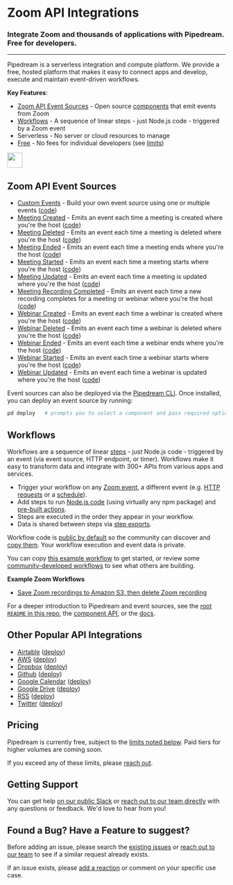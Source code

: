 # Zoom API Integrations

### Integrate Zoom and thousands of applications with Pipedream. Free for developers.

---

Pipedream is a serverless integration and compute platform. We provide a free, hosted platform that makes it easy to connect apps and develop, execute and maintain event-driven workflows.

**Key Features**:

- [Zoom API Event Sources](#github-api-event-sources) - Open source [components](https://github.com/PipedreamHQ/pipedream/tree/master/components) that emit events from Zoom
- [Workflows](#workflows) - A sequence of linear steps - just Node.js code - triggered by a Zoom event
- Serverless - No server or cloud resources to manage
- [Free](#pricing) - No fees for individual developers (see [limits](https://docs.pipedream.com/limits/))

<a href="https://pipedream.com/sources/new?app=zoom"><img src="https://i.ibb.co/m0bBsSL/deploy-clean.png" height="35"></a>

## Zoom API Event Sources

- [Custom Events](https://pipedream.com/sources/new?app=zoom) - Build your own event source using one or multiple events ([code](https://github.com/PipedreamHQ/pipedream/blob/master/components/zoom/custom-event.js))
- [Meeting Created](https://pipedream.com/sources/new?app=zoom) - Emits an event each time a meeting is created where you're the host ([code](https://github.com/PipedreamHQ/pipedream/blob/master/components/zoom/meeting-created.js))
- [Meeting Deleted](https://pipedream.com/sources/new?app=zoom) - Emits an event each time a meeting is deleted where you're the host ([code](https://github.com/PipedreamHQ/pipedream/blob/master/components/zoom/meeting-deleted.js))
- [Meeting Ended](https://pipedream.com/sources/new?app=zoom) - Emits an event each time a meeting ends where you're the host ([code](https://github.com/PipedreamHQ/pipedream/blob/master/components/zoom/meeting-ended.js))
- [Meeting Started](https://pipedream.com/sources/new?app=zoom) - Emits an event each time a meeting starts where you're the host ([code](https://github.com/PipedreamHQ/pipedream/blob/master/components/zoom/meeting-started.js))
- [Meeting Updated](https://pipedream.com/sources/new?app=zoom) - Emits an event each time a meeting is updated where you're the host ([code](https://github.com/PipedreamHQ/pipedream/blob/master/components/zoom/meeting-updated.js))
- [Meeting Recording Completed](https://pipedream.com/sources?action=create&key=zoom-recording-completed&utm_source=github.com&utm_medium=referral&utm_campaign=zoom) - Emits an event each time a new recording completes for a meeting or webinar where you're the host ([code](https://github.com/PipedreamHQ/pipedream/blob/master/components/zoom/recording-completed.js))
- [Webinar Created](https://pipedream.com/sources/new?app=zoom) - Emits an event each time a webinar is created where you're the host ([code](https://github.com/PipedreamHQ/pipedream/blob/master/components/zoom/webinar-created.js))
- [Webinar Deleted](https://pipedream.com/sources/new?app=zoom) - Emits an event each time a webinar is deleted where you're the host ([code](https://github.com/PipedreamHQ/pipedream/blob/master/components/zoom/webinar-deleted.js))
- [Webinar Ended](https://pipedream.com/sources/new?app=zoom) - Emits an event each time a webinar ends where you're the host ([code](https://github.com/PipedreamHQ/pipedream/blob/master/components/zoom/webinar-ended.js))
- [Webinar Started](https://pipedream.com/sources/new?app=zoom) - Emits an event each time a webinar starts where you're the host ([code](https://github.com/PipedreamHQ/pipedream/blob/master/components/zoom/webinar-started.js))
- [Webinar Updated](https://pipedream.com/sources/new?app=zoom) - Emits an event each time a webinar is updated where you're the host ([code](https://github.com/PipedreamHQ/pipedream/blob/master/components/zoom/webinar-updated.js))

Event sources can also be deployed via the [Pipedream CLI](https://docs.pipedream.com/cli/reference/). Once installed, you can deploy an event source by running:

```bash
pd deploy   # prompts you to select a component and pass required options
```

## Workflows

Workflows are a sequence of linear [steps](https://docs.pipedream.com/workflows/steps) - just Node.js code - triggered by an event (via event source, HTTP endpoint, or timer). Workflows make it easy to transform data and integrate with 300+ APIs from various apps and services.

- Trigger your workflow on any [Zoom event](https://pipedream.com/sources/new?app=github), a different event (e.g. [HTTP requests](https://docs.pipedream.com/workflows/steps/triggers/#http) or a [schedule](https://docs.pipedream.com/workflows/steps/triggers/#cron-scheduler)).
- Add steps to run [Node.js code](https://docs.pipedream.com/workflows/steps/code/) (using virtually any npm package) and [pre-built actions](https://docs.pipedream.com/workflows/steps/actions/).
- Steps are executed in the order they appear in your workflow.
- Data is shared between steps via [step exports](https://docs.pipedream.com/workflows/steps/#step-exports).

Workflow code is [public by default](https://docs.pipedream.com/public-workflows/) so the community can discover and [copy them](https://docs.pipedream.com/workflows/copy/). Your workflow execution and event data is private.

You can copy [this example workflow](https://pipedream.com/@tod/use-http-requests-to-trigger-a-workflow-p_6lCy5y/readme) to get started, or review some [community-developed workflows](https://pipedream.com/explore) to see what others are building.

**Example Zoom Workflows**

- [Save Zoom recordings to Amazon S3, then delete Zoom recording](https://pipedream.com/@dylburger/save-zoom-recordings-to-amazon-s3-p_PACKJG/readme)

For a deeper introduction to Pipedream and event sources, see the [root `README` in this repo](/README.md), the [component API](/COMPONENT-API.md), or the [docs](https://docs.pipedream.com/apps/zoom/).

## Other Popular API Integrations

- [Airtable](https://github.com/PipedreamHQ/pipedream/tree/master/components/airtable) ([deploy](https://pipedream.com/sources/new?app=airtable))
- [AWS](https://github.com/PipedreamHQ/pipedream/tree/master/components/aws) ([deploy](https://pipedream.com/sources/new?app=aws))
- [Dropbox](https://github.com/PipedreamHQ/pipedream/tree/master/components/dropbox) ([deploy](https://pipedream.com/sources/new?app=dropbox))
- [Github](https://github.com/PipedreamHQ/pipedream/tree/master/components/github) ([deploy](https://pipedream.com/sources/new?app=github))
- [Google Calendar](https://github.com/PipedreamHQ/pipedream/tree/master/components/google-calendar) ([deploy](https://pipedream.com/sources/new?app=google-calendar))
- [Google Drive](https://github.com/PipedreamHQ/pipedream/tree/master/components/google-drive) ([deploy](https://pipedream.com/sources/new?app=google-drive))
- [RSS](https://github.com/PipedreamHQ/pipedream/tree/master/components/rss) ([deploy](https://pipedream.com/sources/new?app=rss))
- [Twitter](https://github.com/PipedreamHQ/pipedream/tree/master/components/twitter) ([deploy](https://pipedream.com/sources/new?app=twitter))

## Pricing

Pipedream is currently free, subject to the [limits noted below](https://docs.pipedream.com/limits/). Paid tiers for higher volumes are coming soon.

If you exceed any of these limits, please [reach out](https://docs.pipedream.com/support/).

## Getting Support

You can get help [on our public Slack](https://pipedream.com/community) or [reach out to our team directly](https://docs.pipedream.com/support/) with any questions or feedback. We'd love to hear from you!

## Found a Bug? Have a Feature to suggest?

Before adding an issue, please search the [existing issues](https://github.com/PipedreamHQ/pipedream/issues) or [reach out to our team](https://docs.pipedream.com/support/) to see if a similar request already exists.

If an issue exists, please [add a reaction](https://help.github.com/en/github/collaborating-with-issues-and-pull-requests/about-conversations-on-github) or comment on your specific use case.
